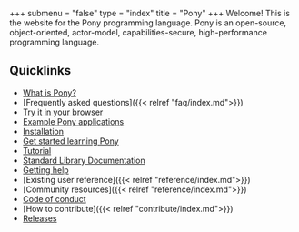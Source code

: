 +++
submenu = "false"
type = "index"
title = "Pony"
+++
Welcome! This is the website for the Pony programming language. Pony is an open-source, object-oriented, actor-model, capabilities-secure, high-performance programming language.  

## Quicklinks

- [What is Pony?](https://www.ponylang.io/discover/#what-is-pony)
- [Frequently asked questions]({{< relref "faq/index.md">}})
- [Try it in your browser](https://playground.ponylang.org/)
- [Example Pony applications](https://github.com/ponylang/ponyc/tree/master/examples)
- [Installation](https://github.com/ponylang/ponyc/blob/master/README.md#installation)
- [Get started learning Pony](https://www.ponylang.io/learn/)
- [Tutorial](https://tutorial.ponylang.io/)
- [Standard Library Documentation](https://stdlib.ponylang.io/)
- [Getting help](https://www.ponylang.io/learn/#getting-help)
- [Existing user reference]({{< relref "reference/index.md">}})
- [Community resources]({{< relref "reference/index.md">}})
- [Code of conduct](https://www.ponylang.io/community/code-of-conduct/)
- [How to contribute]({{< relref "contribute/index.md">}})
- [Releases](https://www.ponylang.io/categories/release)


